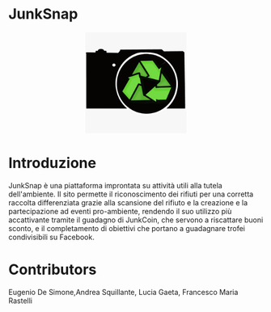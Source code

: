 # JunkSnap
<div align = "center">
    <img src="src/main/webapp/assets/img/WhatsApp%20Image%202021-06-15%20at%2019.06.01.jpeg" width="200" height="200" alt="Logo">
</div>

# Introduzione
JunkSnap è una piattaforma improntata su attività utili alla tutela dell'ambiente. 
Il sito permette il riconoscimento dei rifiuti per una corretta raccolta differenziata grazie alla scansione del rifiuto e la creazione e la partecipazione ad eventi pro-ambiente,
rendendo il suo utilizzo più accattivante tramite il guadagno di JunkCoin, che servono a riscattare buoni sconto, 
e il completamento di obiettivi che portano a guadagnare trofei condivisibili su Facebook.


# Contributors
Eugenio De Simone,Andrea Squillante, Lucia Gaeta, Francesco Maria Rastelli


